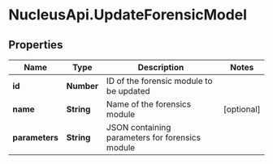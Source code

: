 # NucleusApi.UpdateForensicModel

## Properties
Name | Type | Description | Notes
------------ | ------------- | ------------- | -------------
**id** | **Number** | ID of the forensic module to be updated | 
**name** | **String** | Name of the forensics module | [optional] 
**parameters** | **String** | JSON containing parameters for forensics module | 


